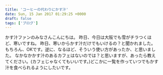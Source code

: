 ```yaml
---
title: 'コーヒーの代わりにかす汁'
date: Sun, 15 Jan 2017 01:29:25 +0000
draft: false
tags: ['ブログ']
---
```


かす汁ファンのみなさんこんにちは。 昨日、今日は大阪でも雪がチラつくほど、寒いですね。 昨日、寒いからかす汁だけでもいけるの？と聞かれました。もちろん、OKです。逆に、なるほど、そういう使い方があったか、と思いました。 なかなかかす汁のあるカフェはないのでは？と思いますが、あったら教えてください。(カフェじゃなくてもいいです。)どこかに一覧を作っていつでもかす汁を食べられるようにしたいです。